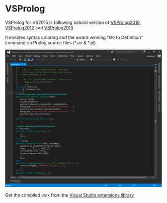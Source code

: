 VSProlog
========

VSProlog for VS2015 is following natural version of [VSProlog2010](https://visualstudiogallery.msdn.microsoft.com/f7d1e065-149d-417a-878d-26d1aac961fd), [VSProlog2012](https://visualstudiogallery.msdn.microsoft.com/8e37fd51-3c6e-423f-b5a8-715cc5174d79) and [VSProlog2013](https://visualstudiogallery.msdn.microsoft.com/0cb77aeb-e4cb-4c92-a1c4-9f7895cd9530).

It enables syntax coloring and the award winning "Go to Definition" command on Prolog source files (*.ari & *.pl).

![img](preview.png)

Get the compiled vsix from the [Visual Studio extensions library](https://visualstudiogallery.msdn.microsoft.com/50f0f293-bcb5-4f95-a9d0-afff92306973)